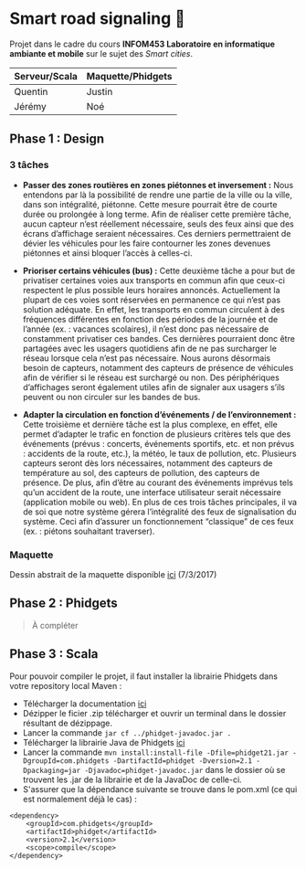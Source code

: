 # Smart road signaling :vertical_traffic_light:


Projet dans le cadre du cours **INFOM453 Laboratoire en informatique ambiante et mobile** sur le sujet des *Smart cities*.

Serveur/Scala | Maquette/Phidgets
------------- | -------------
Quentin       | Justin
Jérémy        | Noé


## Phase 1 : Design

### 3 tâches
- **Passer des zones routières en zones piétonnes et inversement :**
Nous entendons par là la possibilité de rendre une partie de la ville ou la ville, dans son intégralité, piétonne. Cette mesure pourrait être de courte durée ou prolongée à long terme. Afin de réaliser cette première tâche, aucun capteur n’est réellement nécessaire, seuls des feux ainsi que des écrans d’affichage seraient nécessaires. Ces derniers permettraient de dévier les véhicules pour les faire contourner les zones devenues piétonnes et ainsi bloquer l’accès à celles-ci.

- **Prioriser certains véhicules (bus) :**
Cette deuxième tâche a pour but de privatiser certaines voies aux transports en commun afin que ceux-ci respectent le plus possible leurs horaires annoncés. Actuellement la plupart de ces voies sont réservées en permanence ce qui n’est pas solution adéquate. En effet, les transports en commun circulent à des fréquences différentes en fonction des périodes de la journée et de l’année (ex. : vacances scolaires), il n’est donc pas nécessaire de constamment privatiser ces bandes. Ces dernières pourraient donc être partagées avec les usagers quotidiens afin de ne pas surcharger le réseau lorsque cela n’est pas nécessaire. Nous aurons désormais besoin de capteurs, notamment des capteurs de présence de véhicules afin de vérifier si le réseau est surchargé ou non. Des périphériques d’affichages seront également utiles afin de signaler aux usagers s’ils peuvent ou non circuler sur les bandes de bus.

- **Adapter la circulation en fonction d’événements / de l’environnement :**
Cette troisième et dernière tâche est la plus complexe, en effet, elle permet d’adapter le trafic en fonction de plusieurs critères tels que des événements (prévus : concerts, événements sportifs, etc. et non prévus : accidents de la route, etc.), la météo, le taux de pollution, etc. Plusieurs capteurs seront dès lors nécessaires, notamment des capteurs de température au sol, des capteurs de pollution, des capteurs de présence. De plus, afin d’être au courant des événements imprévus tels qu’un accident de la route, une interface utilisateur serait nécessaire (application mobile ou web). En plus de ces trois tâches principales, il va de soi que notre système gérera l’intégralité des feux de signalisation du système. Ceci afin d’assurer un fonctionnement “classique” de ces feux (ex. : piétons souhaitant traverser).

### Maquette
Dessin abstrait de la maquette disponible [ici](https://docs.google.com/drawings/d/1vkHto2qSTscVSHUA4KIwAOQl6Z28mmhF0PmFOPPPtXE/edit?usp=sharing) (7/3/2017)

## Phase 2 : Phidgets
> À compléter

## Phase 3 : Scala
Pour pouvoir compiler le projet, il faut installer la librairie Phidgets dans votre repository local Maven :
- Télécharger la documentation [ici](http://www.phidgets.com/documentation/JavaDoc.zip)
- Dézipper le ficier .zip télécharger et ouvrir un terminal dans le dossier résultant de dézippage.
- Lancer la commande `jar cf ../phidget-javadoc.jar .`
- Télécharger la librairie Java de Phidgets [ici](http://www.phidgets.com/downloads/libraries/phidget21jar.zip)
- Lancer la commande `mvn install:install-file -Dfile=phidget21.jar -DgroupId=com.phidgets -DartifactId=phidget -Dversion=2.1 -Dpackaging=jar -Djavadoc=phidget-javadoc.jar` dans le dossier où se trouvent les .jar de la librairie et de la JavaDoc de celle-ci.
- S'assurer que la dépendance suivante se trouve dans le pom.xml (ce qui est normalement déjà le cas) :
```
<dependency>
    <groupId>com.phidgets</groupId>
    <artifactId>phidget</artifactId>
    <version>2.1</version>
    <scope>compile</scope>
</dependency>
```
